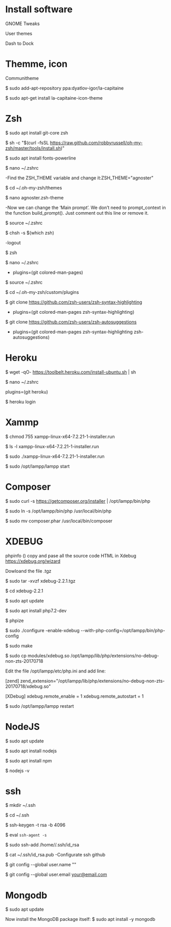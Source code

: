 # Install software

GNOME Tweaks

User themes

Dash to Dock

# Themme, icon

Communitheme

\$ sudo add-apt-repository ppa:dyatlov-igor/la-capitaine

\$ sudo apt-get install la-capitaine-icon-theme

# Zsh

\$ sudo apt install git-core zsh

$ sh -c "$(curl -fsSL https://raw.github.com/robbyrussell/oh-my-zsh/master/tools/install.sh)"

\$ sudo apt install fonts-powerline

\$ nano ~/.zshrc

-Find the ZSH_THEME variable and change it:ZSH_THEME="agnoster"

\$ cd ~/.oh-my-zsh/themes

\$ nano agnoster.zsh-theme

-Now we can change the ‘Main prompt’. We don’t need to prompt_context in the function build_prompt(). Just comment out this line or remove it.

\$ source ~/.zshrc

$ chsh -s $(which zsh)

-logout

\$ zsh

\$ nano ~/.zshrc

- plugins=(git colored-man-pages)

\$ source ~/.zshrc

$ cd ~/.oh-my-zsh/custom/plugins

$ git clone https://github.com/zsh-users/zsh-syntax-highlighting

- plugins=(git colored-man-pages zsh-syntax-highlighting)

\$ git clone https://github.com/zsh-users/zsh-autosuggestions

- plugins=(git colored-man-pages zsh-syntax-highlighting zsh-autosuggestions)

# Heroku

\$ wget -qO- https://toolbelt.heroku.com/install-ubuntu.sh | sh

\$ nano ~/.zshrc

plugins=(git heroku)

\$ heroku login

# Xammp

\$ chmod 755 xampp-linux-x64-7.2.21-1-installer.run

\$ ls -l xampp-linux-x64-7.2.21-1-installer.run

\$ sudo ./xampp-linux-x64-7.2.21-1-installer.run

\$ sudo /opt/lampp/lampp start

# Composer

\$ sudo curl -s https://getcomposer.org/installer | /opt/lampp/bin/php

\$ sudo ln -s /opt/lampp/bin/php /usr/local/bin/php

\$ sudo mv composer.phar /usr/local/bin/composer

# XDEBUG

phpinfo () copy and pase all the source code HTML in Xdebug https://xdebug.org/wizard

Dowloand the file .tgz

\$ sudo tar -xvzf xdebug-2.2.1.tgz

\$ cd xdebug-2.2.1

\$ sudo apt update

\$ sudo apt install php7.2-dev

\$ phpize

\$ sudo ./configure -enable-xdebug --with-php-config=/opt/lampp/bin/php-config

\$ sudo make

\$ sudo cp modules/xdebug.so /opt/lampp/lib/php/extensions/no-debug-non-zts-20170718

Edit the file /opt/lampp/etc/php.ini and add line:

[zend]
zend_extension="/opt/lampp/lib/php/extensions/no-debug-non-zts-20170718/xdebug.so"

[XDebug]
xdebug.remote_enable = 1
xdebug.remote_autostart = 1

\$ sudo /opt/lampp/lampp restart

# NodeJS

\$ sudo apt update

\$ sudo apt install nodejs

\$ sudo apt install npm

\$ nodejs -v

# ssh

\$ mkdir ~/.ssh

\$ cd ~/.ssh

\$ ssh-keygen -t rsa -b 4096

\$ eval `ssh-agent -s`

\$ sudo ssh-add /home/<your username>/.ssh/id_rsa

\$ cat ~/.ssh/id_rsa.pub
-Configurate ssh github

\$ git config --global user.name "<your username>"

\$ git config --global user.email your@email.com

# Mongodb

\$ sudo apt update

Now install the MongoDB package itself:
\$ sudo apt install -y mongodb

